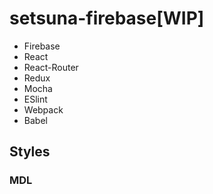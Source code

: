 # setsuna-firebase[WIP]

* Firebase
* React
* React-Router
* Redux
* Mocha
* ESlint
* Webpack
* Babel

## Styles

### MDL
